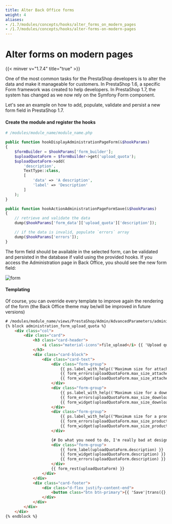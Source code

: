 ```yaml
---
title: Alter Back Office forms
weight: 4
aliases:
- /1.7/modules/concepts/hooks/alter_forms_on_modern_pages
- /1.7/modules/concepts/hooks/alter-forms-on-modern-pages
---
```


# Alter forms on modern pages
{{< minver v="1.7.4" title="true" >}}

One of the most common tasks for the PrestaShop developers is to alter the data and make it manageable for customers.
In PrestaShop 1.6, a specific Form framework was created to help developers. In PrestaShop 1.7, the system has changed as we now rely on the Symfony Form component.

Let's see an example on how to add, populate, validate and persist a new form field in PrestaShop 1.7.

#### Create the module and register the hooks

```php
# /modules/module_name/module_name.php

public function hookDisplayAdministrationPageForm(&$hookParams)
{
    $formBuilder = $hookParams['form_builder'];
    $uploadQuotaForm = $formBuilder->get('upload_quota');
    $uploadQuotaForm->add(
        'description', 
        TextType::class, 
        [
            'data' => 'A description',
            'label' => 'Description'
        ]
    );
}

public function hookActionAdministrationPageFormSave(&$hookParams)
{
    // retrieve and validate the data
    dump($hookParams['form_data']['upload_quota']['description']);

    // if the data is invalid, populate `errors` array
    dump($hookParams['errors']);
}
```

The form field should be available in the selected form, can be validated and persisted in the database if valid using the provided hooks. If you access the Administration page in Back Office, you should see the new form field:

![form](../img/form-field.png)

#### Templating

Of course, you can override every template to improve again the rendering of the form (the Back Office theme may be/will be improved in future versions)

```html
# /modules/module_name/views/PrestaShop/Admin/AdvancedParameters/administration.html.twig
{% block administration_form_upload_quota %}
    <div class="col">
        <div class="card">
            <h3 class="card-header">
                <i class="material-icons">file_upload</i> {{ 'Upload quota'|trans }}
            </h3>
            <div class="card-block">
                <div class="card-text">
                    <div class="form-group">
                        {{ ps.label_with_help(('Maximum size for attached files'|trans), ('Set the maximum size allowed for attachment files (in megabytes). This value has to be lower or equal to the maximum file upload allotted by your server (currently: %size% MB).'|trans({'%size%': 'PS_ATTACHMENT_MAXIMUM_SIZE'|configuration}, 'Admin.Advparameters.Help'))) }}
                        {{ form_errors(uploadQuotaForm.max_size_attached_files) }}
                        {{ form_widget(uploadQuotaForm.max_size_attached_files) }}
                    </div>
                    <div class="form-group">
                        {{ ps.label_with_help(('Maximum size for a downloadable product'|trans), ('Define the upload limit for a downloadable product (in megabytes). This value has to be lower or equal to the maximum file upload allotted by your server (currently: %size% MB).'|trans({'%size%': 'PS_LIMIT_UPLOAD_FILE_VALUE'|configuration}, 'Admin.Advparameters.Help'))) }}
                        {{ form_errors(uploadQuotaForm.max_size_downloadable_product) }}
                        {{ form_widget(uploadQuotaForm.max_size_downloadable_product) }}
                    </div>
                    <div class="form-group">
                        {{ ps.label_with_help(("Maximum size for a product's image"|trans), ('Define the upload limit for an image (in megabytes). This value has to be lower or equal to the maximum file upload allotted by your server (currently: %size% MB).'|trans({'%size%': 'PS_LIMIT_UPLOAD_IMAGE_VALUE'|configuration}, 'Admin.Advparameters.Help'))) }}
                        {{ form_errors(uploadQuotaForm.max_size_product_image) }}
                        {{ form_widget(uploadQuotaForm.max_size_product_image) }}
                    </div>

                    {# Do what you need to do, I'm really bad at designing pages ^o^ #}
                    <div class="form-group">
                        {{ form_label(uploadQuotaForm.description) }}
                        {{ form_widget(uploadQuotaForm.description) }}
                        {{ form_errors(uploadQuotaForm.description) }}
                    </div>
                    {{ form_rest(uploadQuotaForm) }}
                </div>
            </div>
            <div class="card-footer">
                <div class="d-flex justify-content-end">
                    <button class="btn btn-primary">{{ 'Save'|trans({}, 'Admin.Actions') }}</button>
                </div>
            </div>
        </div>
    </div>
{% endblock %}
```


